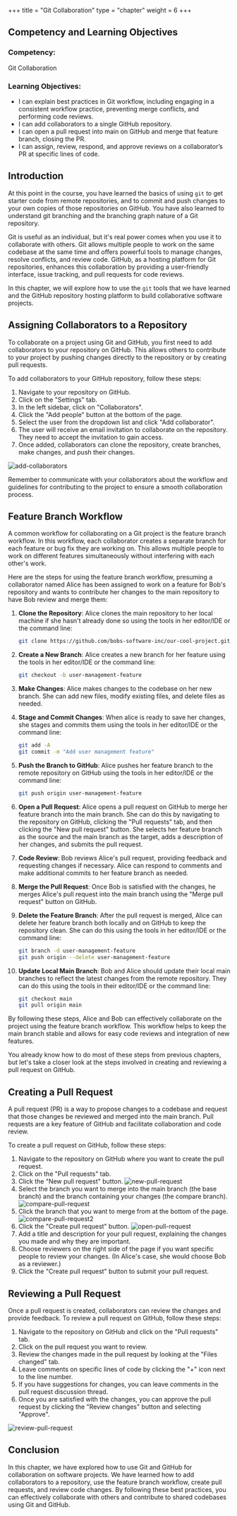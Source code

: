 +++
title = "Git Collaboration"
type = "chapter"
weight = 6
+++

## Competency and Learning Objectives

### Competency:

Git Collaboration

### Learning Objectives:

- I can explain best practices in Git workflow, including engaging in a consistent workflow practice,
preventing merge conflicts, and performing code reviews.
- I can add collaborators to a single GitHub repository.
- I can open a pull request into main on GitHub and merge that feature branch, closing the PR.
- I can assign, review, respond, and approve reviews on a collaborator’s PR at specific lines of code.

## Introduction

At this point in the course, you have learned the basics of using `git` to get starter code from 
remote repositories, and to commit and push changes to your own copies of those repositories on
GitHub.  You have also learned to understand git branching and the branching graph nature of a Git
repository.

Git is useful as an individual, but it's real power comes when you use it to collaborate with
others.  Git allows multiple people to work on the same codebase at the same time and offers
powerful tools to manage changes, resolve conflicts, and review code.  GitHub, as a hosting
platform for Git repositories, enhances this collaboration by providing a user-friendly interface,
issue tracking, and pull requests for code reviews.

In this chapter, we will explore how to use the `git` tools that we have learned and the GitHub
repository hosting platform to build collaborative software projects.

## Assigning Collaborators to a Repository

To collaborate on a project using Git and GitHub, you first need to add collaborators to your
repository on GitHub. This allows others to contribute to your project by pushing changes
directly to the repository or by creating pull requests.

To add collaborators to your GitHub repository, follow these steps:

1. Navigate to your repository on GitHub.
2. Click on the "Settings" tab.
3. In the left sidebar, click on "Collaborators".
4. Click the "Add people" button at the bottom of the page.
5. Select the user from the dropdown list and click "Add collaborator".
6. The user will receive an email invitation to collaborate on the repository. They need to accept
   the invitation to gain access.
7. Once added, collaborators can clone the repository, create branches, make changes, and push
    their changes.

![add-collaborators](add-collaborators.png)

Remember to communicate with your collaborators about the workflow and guidelines for contributing
to the project to ensure a smooth collaboration process.

## Feature Branch Workflow

A common workflow for collaborating on a Git project is the feature branch workflow. In this
workflow, each collaborator creates a separate branch for each feature or bug fix they are
working on. This allows multiple people to work on different features simultaneously without
interfering with each other's work.

Here are the steps for using the feature branch workflow, presuming a collaborator named
Alice has been assigned to work on a feature for Bob's repository and wants to contribute
her changes to the main repository to have Bob review and merge them:

1. **Clone the Repository**: Alice clones the main repository to her local machine if she hasn't
   already done so using the tools in her editor/IDE or the command line:
   ```bash
   git clone https://github.com/bobs-software-inc/our-cool-project.git
   ```

2. **Create a New Branch**: Alice creates a new branch for her feature using the tools in her
   editor/IDE or the command line:
   ```bash
   git checkout -b user-management-feature
   ```

3. **Make Changes**: Alice makes changes to the codebase on her new branch. She can add new files,
   modify existing files, and delete files as needed. 

4. **Stage and Commit Changes**:
   When alice is ready to save her changes, she stages and commits them using the tools in her
   editor/IDE or the command line:
    ```bash
    git add -A 
    git commit -m "Add user management feature"
    ```

5. **Push the Branch to GitHub**: Alice pushes her feature branch to the remote repository on
    GitHub using the tools in her editor/IDE or the command line:
    ```bash
    git push origin user-management-feature
    ```

6. **Open a Pull Request**: Alice opens a pull request on GitHub to merge her feature branch into
    the main branch. She can do this by navigating to the repository on GitHub, clicking
    the "Pull requests" tab, and then clicking the "New pull request" button. She selects her
    feature branch as the source and the main branch as the target, adds a description of her
    changes, and submits the pull request.

7. **Code Review**: Bob reviews Alice's pull request, providing feedback and requesting changes if
    necessary. Alice can respond to comments and make additional commits to her feature branch
    as needed.

8. **Merge the Pull Request**: Once Bob is satisfied with the changes, he merges Alice's pull
    request into the main branch using the "Merge pull request" button on GitHub.

9. **Delete the Feature Branch**: After the pull request is merged, Alice can delete her feature
    branch both locally and on GitHub to keep the repository clean. She can do this using
    the tools in her editor/IDE or the command line:
    ```bash
    git branch -d user-management-feature
    git push origin --delete user-management-feature
    ```
10. **Update Local Main Branch**: Bob and Alice should update their local main branches to
    reflect the latest changes from the remote repository. They can do this using the tools in
    their editor/IDE or the command line:
    ```bash
    git checkout main
    git pull origin main
    ```

By following these steps, Alice and Bob can effectively collaborate on the project using the
feature branch workflow. This workflow helps to keep the main branch stable and allows for
easy code reviews and integration of new features.

You already know how to do most of these steps from previous chapters, but let's take a closer look
at the steps involved in creating and reviewing a pull request on GitHub.

## Creating a Pull Request

A pull request (PR) is a way to propose changes to a codebase and request that those changes be
reviewed and merged into the main branch. Pull requests are a key feature of GitHub and
facilitate collaboration and code review.

To create a pull request on GitHub, follow these steps:

1. Navigate to the repository on GitHub where you want to create the pull request.
2. Click on the "Pull requests" tab.
3. Click the "New pull request" button.
![new-pull-request](new-pull-request.png)
4. Select the branch you want to merge into the main branch (the base branch) and the branch
   containing your changes (the compare branch).
![compare-pull-request](compare-pull-request.png)
5. Click the branch that you want to merge from at the bottom of the page. 
![compare-pull-request2](compare-pull-request2.png)
6. Click the "Create pull request" button.
![open-pull-request](open-pull-request.png)
7. Add a title and description for your pull request, explaining the changes you made and why
   they are important.
8. Choose reviewers on the right side of the page if you want specific people to review your changes.
    (In Alice's case, she would choose Bob as a reviewer.)
8. Click the "Create pull request" button to submit your pull request.

## Reviewing a Pull Request

Once a pull request is created, collaborators can review the changes and provide feedback. To
review a pull request on GitHub, follow these steps:

1. Navigate to the repository on GitHub and click on the "Pull requests" tab.
2. Click on the pull request you want to review.
3. Review the changes made in the pull request by looking at the "Files changed" tab.
4. Leave comments on specific lines of code by clicking the "+" icon next to the line number.
5. If you have suggestions for changes, you can leave comments in the pull request discussion
   thread.
6. Once you are satisfied with the changes, you can approve the pull request by clicking the
   "Review changes" button and selecting "Approve".

![review-pull-request](review-pull-request.png)

## Conclusion

In this chapter, we have explored how to use Git and GitHub for collaboration on software projects.
We have learned how to add collaborators to a repository, use the feature branch workflow, create
pull requests, and review code changes. By following these best practices, you can effectively
collaborate with others and contribute to shared codebases using Git and GitHub.
